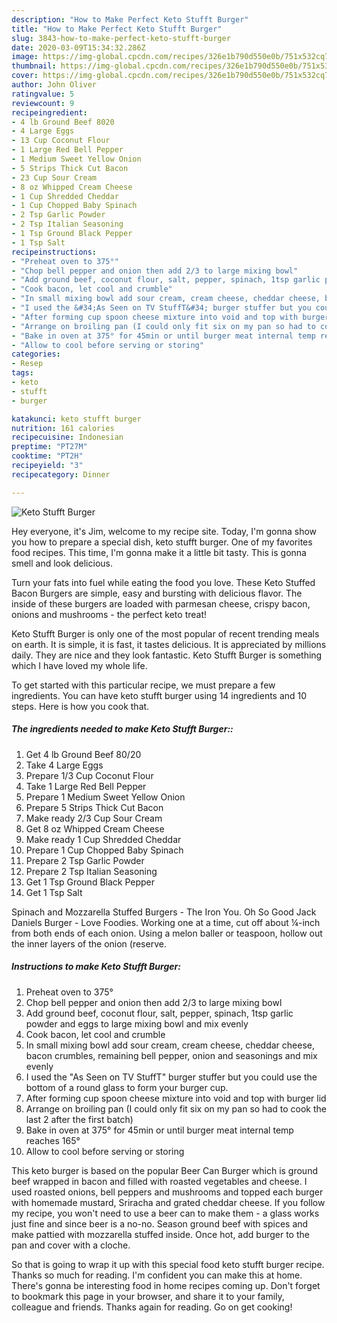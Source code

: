 ```yaml
---
description: "How to Make Perfect Keto Stufft Burger"
title: "How to Make Perfect Keto Stufft Burger"
slug: 3843-how-to-make-perfect-keto-stufft-burger
date: 2020-03-09T15:34:32.286Z
image: https://img-global.cpcdn.com/recipes/326e1b790d550e0b/751x532cq70/keto-stufft-burger-recipe-main-photo.jpg
thumbnail: https://img-global.cpcdn.com/recipes/326e1b790d550e0b/751x532cq70/keto-stufft-burger-recipe-main-photo.jpg
cover: https://img-global.cpcdn.com/recipes/326e1b790d550e0b/751x532cq70/keto-stufft-burger-recipe-main-photo.jpg
author: John Oliver
ratingvalue: 5
reviewcount: 9
recipeingredient:
- 4 lb Ground Beef 8020
- 4 Large Eggs
- 13 Cup Coconut Flour
- 1 Large Red Bell Pepper
- 1 Medium Sweet Yellow Onion
- 5 Strips Thick Cut Bacon
- 23 Cup Sour Cream
- 8 oz Whipped Cream Cheese
- 1 Cup Shredded Cheddar
- 1 Cup Chopped Baby Spinach
- 2 Tsp Garlic Powder
- 2 Tsp Italian Seasoning
- 1 Tsp Ground Black Pepper
- 1 Tsp Salt
recipeinstructions:
- "Preheat oven to 375°"
- "Chop bell pepper and onion then add 2/3 to large mixing bowl"
- "Add ground beef, coconut flour, salt, pepper, spinach, 1tsp garlic powder and eggs to large mixing bowl and mix evenly"
- "Cook bacon, let cool and crumble"
- "In small mixing bowl add sour cream, cream cheese, cheddar cheese, bacon crumbles, remaining bell pepper, onion and seasonings and mix evenly"
- "I used the &#34;As Seen on TV StuffT&#34; burger stuffer but you could use the bottom of a round glass to form your burger cup."
- "After forming cup spoon cheese mixture into void and top with burger lid"
- "Arrange on broiling pan (I could only fit six on my pan so had to cook the last 2 after the first batch)"
- "Bake in oven at 375° for 45min or until burger meat internal temp reaches 165°"
- "Allow to cool before serving or storing"
categories:
- Resep
tags:
- keto
- stufft
- burger

katakunci: keto stufft burger
nutrition: 161 calories
recipecuisine: Indonesian
preptime: "PT27M"
cooktime: "PT2H"
recipeyield: "3"
recipecategory: Dinner

---
```



![Keto Stufft Burger](https://img-global.cpcdn.com/recipes/326e1b790d550e0b/751x532cq70/keto-stufft-burger-recipe-main-photo.jpg)

Hey everyone, it's Jim, welcome to my recipe site. Today, I'm gonna show you how to prepare a special dish, keto stufft burger. One of my favorites food recipes. This time, I'm gonna make it a little bit tasty. This is gonna smell and look delicious.

Turn your fats into fuel while eating the food you love. These Keto Stuffed Bacon Burgers are simple, easy and bursting with delicious flavor. The inside of these burgers are loaded with parmesan cheese, crispy bacon, onions and mushrooms - the perfect keto treat!

Keto Stufft Burger is only one of the most popular of recent trending meals on earth. It is simple, it is fast, it tastes delicious. It is appreciated by millions daily. They are nice and they look fantastic. Keto Stufft Burger is something which I have loved my whole life.


To get started with this particular recipe, we must prepare a few ingredients. You can have keto stufft burger using 14 ingredients and 10 steps. Here is how you cook that.

##### The ingredients needed to make Keto Stufft Burger::

1. Get 4 lb Ground Beef 80/20
1. Take 4 Large Eggs
1. Prepare 1/3 Cup Coconut Flour
1. Take 1 Large Red Bell Pepper
1. Prepare 1 Medium Sweet Yellow Onion
1. Prepare 5 Strips Thick Cut Bacon
1. Make ready 2/3 Cup Sour Cream
1. Get 8 oz Whipped Cream Cheese
1. Make ready 1 Cup Shredded Cheddar
1. Prepare 1 Cup Chopped Baby Spinach
1. Prepare 2 Tsp Garlic Powder
1. Prepare 2 Tsp Italian Seasoning
1. Get 1 Tsp Ground Black Pepper
1. Get 1 Tsp Salt


Spinach and Mozzarella Stuffed Burgers - The Iron You. Oh So Good Jack Daniels Burger - Love Foodies. Working one at a time, cut off about ¼-inch from both ends of each onion. Using a melon baller or teaspoon, hollow out the inner layers of the onion (reserve. 

##### Instructions to make Keto Stufft Burger:

1. Preheat oven to 375°
1. Chop bell pepper and onion then add 2/3 to large mixing bowl
1. Add ground beef, coconut flour, salt, pepper, spinach, 1tsp garlic powder and eggs to large mixing bowl and mix evenly
1. Cook bacon, let cool and crumble
1. In small mixing bowl add sour cream, cream cheese, cheddar cheese, bacon crumbles, remaining bell pepper, onion and seasonings and mix evenly
1. I used the &#34;As Seen on TV StuffT&#34; burger stuffer but you could use the bottom of a round glass to form your burger cup.
1. After forming cup spoon cheese mixture into void and top with burger lid
1. Arrange on broiling pan (I could only fit six on my pan so had to cook the last 2 after the first batch)
1. Bake in oven at 375° for 45min or until burger meat internal temp reaches 165°
1. Allow to cool before serving or storing


This keto burger is based on the popular Beer Can Burger which is ground beef wrapped in bacon and filled with roasted vegetables and cheese. I used roasted onions, bell peppers and mushrooms and topped each burger with homemade mustard, Sriracha and grated cheddar cheese. If you follow my recipe, you won&#39;t need to use a beer can to make them - a glass works just fine and since beer is a no-no. Season ground beef with spices and make pattied with mozzarella stuffed inside. Once hot, add burger to the pan and cover with a cloche. 

So that is going to wrap it up with this special food keto stufft burger recipe. Thanks so much for reading. I'm confident you can make this at home. There's gonna be interesting food in home recipes coming up. Don't forget to bookmark this page in your browser, and share it to your family, colleague and friends. Thanks again for reading. Go on get cooking!
